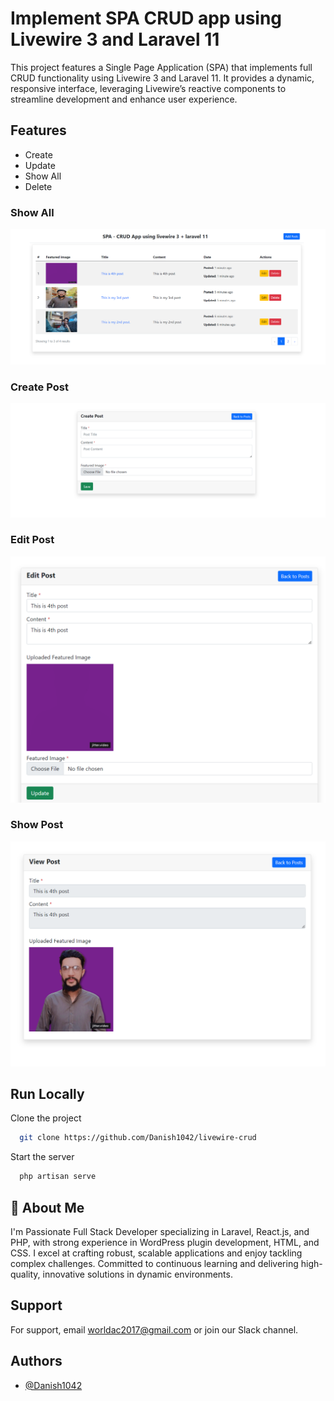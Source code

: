 
# Implement SPA CRUD app using Livewire 3 and Laravel 11

This project features a Single Page Application (SPA) that implements full CRUD functionality using Livewire 3 and Laravel 11. It provides a dynamic, responsive interface, leveraging Livewire’s reactive components to streamline development and enhance user experience.


## Features

- Create
- Update
- Show All
- Delete

### Show All
![GitHub Logo](https://github.com/Danish1042/livewire-crud/blob/master/index.png)

### Create Post
![GitHub Logo](https://github.com/Danish1042/livewire-crud/blob/master/create-post.png)

### Edit  Post
![GitHub Logo](https://github.com/Danish1042/livewire-crud/blob/master/edit-post.png)

### Show Post
![GitHub Logo](https://github.com/Danish1042/livewire-crud/blob/master/show-post.png)

## Run Locally

Clone the project

```bash
  git clone https://github.com/Danish1042/livewire-crud
```

Start the server

```bash
  php artisan serve
```

## 🚀 About Me
I'm Passionate Full Stack Developer specializing in Laravel, React.js, and PHP, with strong experience in WordPress plugin development, HTML, and CSS. I excel at crafting robust, scalable applications and enjoy tackling complex challenges. Committed to continuous learning and delivering high-quality, innovative solutions in dynamic environments.


## Support

For support, email worldac2017@gmail.com or join our Slack channel.


## Authors

- [@Danish1042](https://www.github.com/Danish1042)


